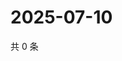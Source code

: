 # 2025-07-10

共 0 条

<!-- BEGIN ZHIHUVIDEO -->
<!-- 最后更新时间 Thu Jul 10 2025 16:16:42 GMT+0800 (China Standard Time) -->

<!-- END ZHIHUVIDEO -->
